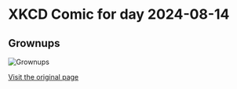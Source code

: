 
# XKCD Comic for day 2024-08-14

## Grownups

![Grownups](https://imgs.xkcd.com/comics/grownups.png "I've looked into this, and I can't figure out a way to do it cheaply.  And I guess it wouldn't be sanitary.")

[Visit the original page](https://xkcd.com/150/)
